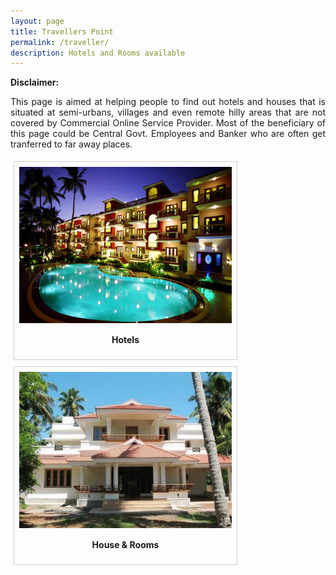 ```yaml
---
layout: page
title: Travellers Point
permalink: /traveller/
description: Hotels and Rooms available 
---
```

<b>Disclaimer:</b>
<br>
<div style="text-align: justify;
    text-justify: inter-word;">
<p>This page is aimed at helping people to find out hotels and houses that is situated at semi-urbans, villages and even remote hilly areas that are not covered by Commercial Online Service Provider. Most of the beneficiary of this page could be Central Govt. Employees and Banker who are often get tranferred to far away places.</p></div>
<div style = " margin: 5px;
  padding: 8px;
    border: 1px solid #ccc;
    float: left;
    overflow: auto;
     width: auto;">
<a href="/hotel/">
  <img src="/../assets/traveller_point/hotel.jpg" alt="Hotels" width="340" height="250 ">
</a>
<div style=" padding: 15px;
    text-align: center" ><b>Hotels</b>
</div>
</div>

<div style = " margin: 5px;
  padding: 8px;
    border: 1px solid #ccc;
    float: left;
    overflow: auto;
     width: auto;">
<a target="_blank" href="/hotel/">
  <img src="/../assets/traveller_point/house.jpg" alt="Hotels" width="340" height="250 ">
</a>
<div style=" padding: 15px;
    text-align: center" ><b>House & Rooms</b>
</div>
</div>

